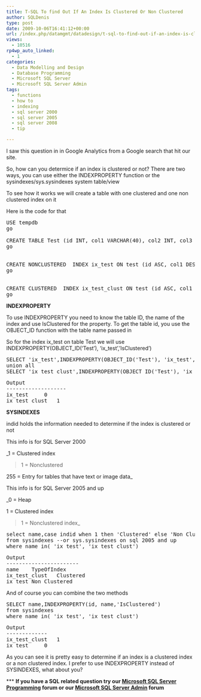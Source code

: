 ```yaml
---
title: T-SQL To find Out If An Index Is Clustered Or Non Clustered
author: SQLDenis
type: post
date: 2009-10-06T16:41:12+00:00
url: /index.php/datamgmt/datadesign/t-sql-to-find-out-if-an-index-is-cluster/
views:
  - 10516
rp4wp_auto_linked:
  - 1
categories:
  - Data Modelling and Design
  - Database Programming
  - Microsoft SQL Server
  - Microsoft SQL Server Admin
tags:
  - functions
  - how to
  - indexing
  - sql server 2000
  - sql server 2005
  - sql server 2008
  - tip

---
```

I saw this question in in Google Analytics from a Google search that hit our site.
  
So, how can you determice if an index is clustered or not? There are two ways, you can use either the INDEXPROPERTY function or the sysindexes/sys.sysindexes system table/view

To see how it works we will create a table with one clustered and one non clustered index on it
  
Here is the code for that

<pre>USE tempdb
go
 
CREATE TABLE Test (id INT, col1 VARCHAR(40), col2 INT, col3 INT)
go


CREATE NONCLUSTERED  INDEX ix_test ON test (id ASC, col1 DESC,col2 DESC, col3 ASC)
go
 
 
CREATE CLUSTERED  INDEX ix_test_clust ON test (id ASC, col1 DESC)
go</pre>

**INDEXPROPERTY**
  
To use INDEXPROPERTY you need to know the table ID, the name of the index and use IsClustered for the property. To get the table id, you use the OBJECT_ID function with the table name passed in
  
So for the index ix\_test on table Test we will use INDEXPROPERTY(OBJECT\_ID(&#8216;Test&#8217;), &#8216;ix_test&#8217;,&#8217;IsClustered&#8217;)

<pre>SELECT 'ix_test',INDEXPROPERTY(OBJECT_ID('Test'), 'ix_test','IsClustered')
union all
SELECT 'ix_test_clust',INDEXPROPERTY(OBJECT_ID('Test'), 'ix_test_clust', 'IsClustered')</pre>



<pre>Output
-------------------
ix_test		0
ix_test_clust	1</pre>

**SYSINDEXES**
  
indid holds the information needed to determine if the index is clustered or not
  
This info is for SQL Server 2000
  
_1 = Clustered index
  
>1 = Nonclustered
  
255 = Entry for tables that have text or image data_

This info is for SQL Server 2005 and up

_0 = Heap
  
1 = Clustered index
  
>1 = Nonclustered index_

<pre>select name,case indid when 1 then 'Clustered' else 'Non Clustered' end as TypeOfIndex
from sysindexes --or sys.sysindexes on sql 2005 and up
where name in( 'ix_test', 'ix_test_clust')</pre>



<pre>Output
-----------------------
name	TypeOfIndex
ix_test_clust	Clustered
ix_test	Non Clustered</pre>

And of course you can combine the two methods

<pre>SELECT name,INDEXPROPERTY(id, name,'IsClustered')
from sysindexes 
where name in( 'ix_test', 'ix_test_clust')</pre>



<pre>Output
-------------
ix_test_clust	1
ix_test		0</pre>

As you can see it is pretty easy to determine if an index is a clustered index or a non clustered index. I prefer to use INDEXPROPERTY instead of SYSINDEXES, what about you?



\*** **If you have a SQL related question try our [Microsoft SQL Server Programming][1] forum or our [Microsoft SQL Server Admin][2] forum**<ins></ins>

 [1]: http://forum.lessthandot.com/viewforum.php?f=17
 [2]: http://forum.lessthandot.com/viewforum.php?f=22